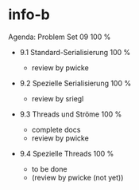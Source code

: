 
# info-b


Agenda: Problem Set 09           100 % 

- 9.1 Standard-Serialisierung    100 %
  - review by pwicke
  
- 9.2 Spezielle Serialisierung   100 %
  - review by sriegl
  
- 9.3 Threads und Ströme         100 %
  - complete docs
  - review by pwicke
  
- 9.4 Spezielle Threads          100 %
  - to be done
  - (review by pwicke (not yet))
  
  